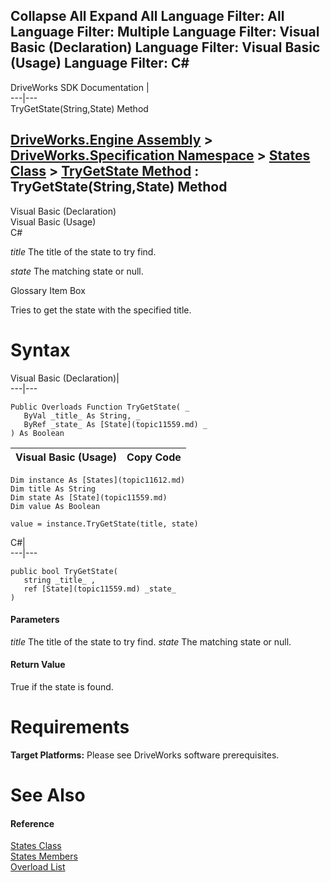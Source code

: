        

 Collapse All Expand All  Language Filter: All  Language Filter: Multiple  Language Filter: Visual Basic (Declaration) Language Filter: Visual Basic (Usage) Language Filter: C#  
---  
DriveWorks SDK Documentation  |   
---|---  
TryGetState(String,State) Method   
  
[DriveWorks.Engine Assembly](topic2156.md) > [DriveWorks.Specification Namespace](topic10764.md) > [States Class](topic11612.md) > [TryGetState Method](topic11622.md) : TryGetState(String,State) Method  
---  
  
Visual Basic (Declaration)    
Visual Basic (Usage)    
C# 

_title_
    The title of the state to try find.

_state_
    The matching state or null.

Glossary Item Box

Tries to get the state with the specified title. 

# Syntax

Visual Basic (Declaration)|   
---|---  
      
    
    Public Overloads Function TryGetState( _
       ByVal _title_ As String, _
       ByRef _state_ As [State](topic11559.md) _
    ) As Boolean  
  
Visual Basic (Usage)| Copy Code  
---|---  
      
    
    Dim instance As [States](topic11612.md)
    Dim title As String
    Dim state As [State](topic11559.md)
    Dim value As Boolean
     
    value = instance.TryGetState(title, state)  
  
C#|   
---|---  
      
    
    public bool TryGetState( 
       string _title_ ,
       ref [State](topic11559.md) _state_
    )  
  
#### Parameters

 _title_
    The title of the state to try find.
_state_
    The matching state or null.

#### Return Value

True if the state is found.

# Requirements

**Target Platforms:** Please see DriveWorks software prerequisites.

# See Also

#### Reference

[States Class](topic11612.md)   
[States Members](topic11613.md)   
[Overload List](topic11622.md)



